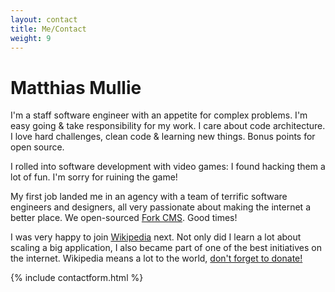 ```yaml
---
layout: contact
title: Me/Contact
weight: 9
---
```


# Matthias Mullie

I'm a staff software engineer with an appetite for complex problems. I'm easy
going & take responsibility for my work. I care about code architecture. I love
hard challenges, clean code & learning new things. Bonus points for open source.

I rolled into software development with video games: I found hacking them a lot
of fun. I'm sorry for ruining the game!

My first job landed me in an agency with a team of terrific software engineers
and designers, all very passionate about making the internet a better place.
We open-sourced [Fork CMS](http://www.fork-cms.com/). Good times!

I was very happy to join [Wikipedia](https://www.wikipedia.org/) next. Not only
did I learn a lot about scaling a big application, I also became part of one of
the best initiatives on the internet. Wikipedia means a lot to the world,
[don't forget to donate!](https://donate.wikimedia.org/)

{% include contactform.html %}
